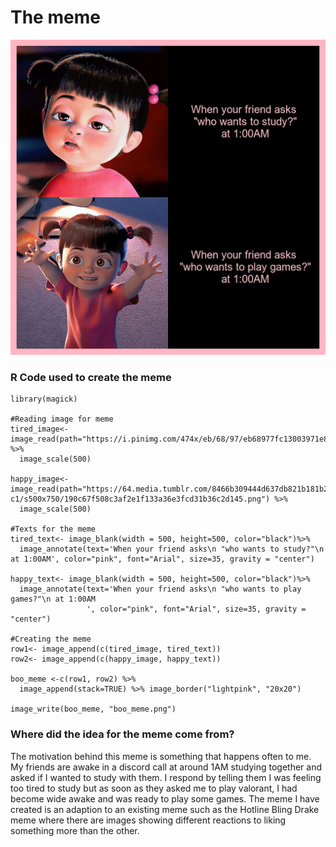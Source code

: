 # The meme
![](boo_meme.png)

### R Code used to create the meme
```{r}
library(magick)

#Reading image for meme
tired_image<- image_read(path="https://i.pinimg.com/474x/eb/68/97/eb68977fc13003971e885e4163f6f226.jpg") %>%
  image_scale(500)

happy_image<- image_read(path="https://64.media.tumblr.com/8466b309444d637db821b181b2e258af/1a332bd0df30b373-c1/s500x750/190c67f508c3af2e1f133a36e3fcd31b36c2d145.png") %>%
  image_scale(500)

#Texts for the meme
tired_text<- image_blank(width = 500, height=500, color="black")%>%
  image_annotate(text='When your friend asks\n "who wants to study?"\n at 1:00AM', color="pink", font="Arial", size=35, gravity = "center")

happy_text<- image_blank(width = 500, height=500, color="black")%>%
  image_annotate(text='When your friend asks\n "who wants to play games?"\n at 1:00AM
                 ', color="pink", font="Arial", size=35, gravity = "center")

#Creating the meme
row1<- image_append(c(tired_image, tired_text))
row2<- image_append(c(happy_image, happy_text))

boo_meme <-c(row1, row2) %>%
  image_append(stack=TRUE) %>% image_border("lightpink", "20x20")

image_write(boo_meme, "boo_meme.png")
```

### Where did the idea for the meme come from?
The motivation behind this meme is something that happens often to me. My friends are awake in a discord call at around 1AM studying together and asked if I wanted to study with them. 
I respond by telling them I was feeling too tired to study but as soon as they asked me to play valorant, 
I had become wide awake and was ready to play some games. 
The meme I have created is an adaption to an existing meme such as the Hotline Bling Drake meme where there are images showing different reactions to liking something more than the other.
